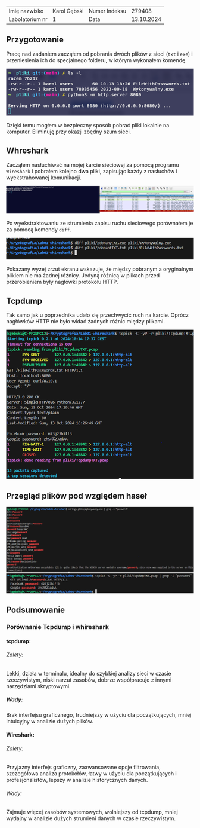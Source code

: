 <div  align="center">
	<table>
		<tr>
			<td>Imię nazwisko</td>
			<td>Karol Gębski</td>
			<td>Numer Indeksu</td>
			<td>279408</td>
		</tr>
		<tr>
			<td>Labolatorium nr</td>
			<td>1</td>
			<td>Data</td>
			<td>13.10.2024</td>
		</tr>
	</table>
</div>

## Przygotowanie

Pracę nad zadaniem zacząłem od pobrania dwóch plików z sieci (`txt` i `exe`) i przeniesienia ich do specjalnego folderu, w którym wykonałem komendę.


<div  align="center">
	<img src="image.png">
</div>

Dzięki temu mogłem w bezpieczny sposób pobrać pliki lokalnie na komputer. Eliminuję przy okazji zbędny szum sieci.

## Whreshark

Zacząłem nasłuchiwać na mojej karcie sieciowej za pomocą programu `Wireshark` i pobrałem kolejno dwa pliki, zapisując każdy z nasłuchów i wyekstrahowanej komunikacji.

<div  align="center">
	<img src="image2.png">
</div>

Po wyekstraktowaniu ze strumienia zapisu ruchu sieciowego porównałem je za pomocą komendy `diff`.

<div  align="center">
	<img src="image-1.png">
</div>

Pokazany wyżej zrzut ekranu wskazuje, że między pobranym a oryginalnym plikiem nie ma żadnej różnicy. Jedyną różnicą w plikach przed przerobieniem były nagłówki protokołu HTTP.
## Tcpdump

Tak samo jak u poprzednika udało się przechwycić ruch na karcie. Oprócz nagłówków HTTP nie było widać żadnych różnic między plikami.

<div  align="center">
	<img src="image-2.png">
</div>

## Przegląd plików pod względem haseł

<div  align="center">
	<img src="image-3.png">
	<img src="image-4.png">
</div>

## Podsumowanie
### Porównanie Tcpdump i whireshark
#### tcpdump:

###### Zalety:
Lekki, działa w terminalu, idealny do szybkiej analizy sieci w czasie rzeczywistym, niski narzut zasobów, dobrze współpracuje z innymi narzędziami skryptowymi.
##### Wady:
Brak interfejsu graficznego, trudniejszy w użyciu dla początkujących, mniej intuicyjny w analizie dużych plików.
#### Wireshark:

###### Zalety:
Przyjazny interfejs graficzny, zaawansowane opcje filtrowania, szczegółowa analiza protokołów, łatwy w użyciu dla początkujących i profesjonalistów, lepszy w analizie historycznych danych.
###### Wady:
Zajmuje więcej zasobów systemowych, wolniejszy od tcpdump, mniej wydajny w analizie dużych strumieni danych w czasie rzeczywistym.